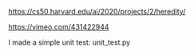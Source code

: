 https://cs50.harvard.edu/ai/2020/projects/2/heredity/

https://vimeo.com/431422944

I made a simple unit test: unit_test.py